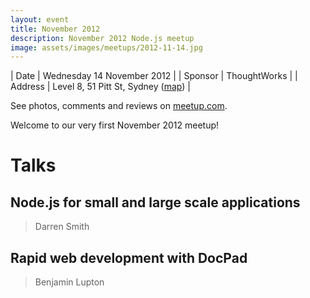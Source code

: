 ```yaml
---
layout: event
title: November 2012
description: November 2012 Node.js meetup
image: assets/images/meetups/2012-11-14.jpg
---
```


| Date | Wednesday 14 November 2012 |
| Sponsor | ThoughtWorks |
| Address | Level 8, 51 Pitt St, Sydney ([map](https://www.google.com.au/maps/place/51+Pitt+St,+Sydney+NSW+2000/@-33.8631494,151.2071066,17z)) |

See photos, comments and reviews on [meetup.com](https://www.meetup.com/node-sydney/events/88977622/).

Welcome to our very first November 2012 meetup!

# Talks

## Node.js for small and large scale applications

> Darren Smith

## Rapid web development with DocPad

> Benjamin Lupton
